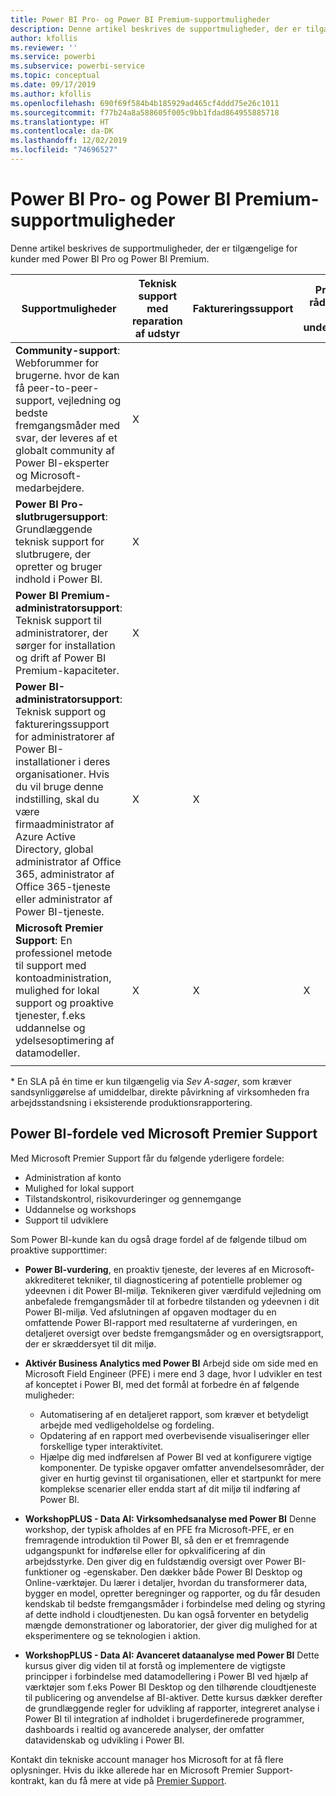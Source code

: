 ```yaml
---
title: Power BI Pro- og Power BI Premium-supportmuligheder
description: Denne artikel beskrives de supportmuligheder, der er tilgængelige for kunder med Power BI Pro og Power BI Premium.
author: kfollis
ms.reviewer: ''
ms.service: powerbi
ms.subservice: powerbi-service
ms.topic: conceptual
ms.date: 09/17/2019
ms.author: kfollis
ms.openlocfilehash: 690f69f584b4b185929ad465cf4ddd75e26c1011
ms.sourcegitcommit: f77b24a8a588605f005c9bb1fdad864955885718
ms.translationtype: HT
ms.contentlocale: da-DK
ms.lasthandoff: 12/02/2019
ms.locfileid: "74696527"
---
```

# <a name="power-bi-pro-and-power-bi-premium-support-options"></a>Power BI Pro- og Power BI Premium-supportmuligheder

Denne artikel beskrives de supportmuligheder, der er tilgængelige for kunder med Power BI Pro og Power BI Premium.

| **Supportmuligheder** | **Teknisk support med reparation af udstyr** | **Faktureringssupport** | **Proaktiv rådgivning og undervisning** | **Serviceniveau <br>(tid til første kontakt)** | **Supportkanal** |
| --- | --- | --- | --- | --- | --- |
| **Community-support**: Webforummer for brugerne. hvor de kan få peer-to-peer-support, vejledning og bedste fremgangsmåder med svar, der leveres af et globalt community af Power BI-eksperter og Microsoft-medarbejdere. | X |   |   | Ingen, support leveres på basis af bedste præstation. | [Power BI-community](https://community.powerbi.com) |
| **Power BI Pro-slutbrugersupport**: Grundlæggende teknisk support for slutbrugere, der opretter og bruger indhold i Power BI. | X |   |   | Én arbejdsdag. | [Power BI-supportwebsted](https://support.powerbi.com)  |
| **Power BI Premium-administratorsupport**: Teknisk support til administratorer, der sørger for installation og drift af Power BI Premium-kapaciteter. | X |   |   | Én arbejdsdag eller én time, afhængigt af sagens alvorsgrad.\* | [Power BI-supportwebsted](https://support.powerbi.com)<br>ELLER<br>[Microsoft 365 Administration](https://portal.office.com/adminportal)<br>ELLER<br> Telefon |
| **Power BI-administratorsupport**: Teknisk support og faktureringssupport for administratorer af Power BI-installationer i deres organisationer.  Hvis du vil bruge denne indstilling, skal du være firmaadministrator af Azure Active Directory, global administrator af Office 365, administrator af Office 365-tjeneste eller administrator af Power BI-tjeneste. | X | X |   | Én arbejdsdag eller én time, afhængigt af sagens alvorsgrad.\* | [Microsoft 365 Administration](https://portal.office.com/adminportal)<br>ELLER<br> Telefon |
| **Microsoft Premier Support**: En professionel metode til support med kontoadministration, mulighed for lokal support og proaktive tjenester, f.eks uddannelse og ydelsesoptimering af datamodeller. | X | X | X | Varierer afhængigt af tilbud og sagens alvorsgrad.\* | Teknisk Account Manager <br>ELLER<br> [Microsoft 365 Administration](https://portal.office.com/adminportal) |
| | | | | | |

\* En SLA på én time er kun tilgængelig via _Sev A-sager_, som kræver sandsynliggørelse af umiddelbar, direkte påvirkning af virksomheden fra arbejdsstandsning i eksisterende produktionsrapportering.

## <a name="power-bi-benefits-for-microsoft-premier-support"></a>Power BI-fordele ved Microsoft Premier Support

Med Microsoft Premier Support får du følgende yderligere fordele:

- Administration af konto
- Mulighed for lokal support
- Tilstandskontrol, risikovurderinger og gennemgange
- Uddannelse og workshops
- Support til udviklere

Som Power BI-kunde kan du også drage fordel af de følgende tilbud om proaktive supporttimer:

 - **Power BI-vurdering**, en proaktiv tjeneste, der leveres af en Microsoft-akkrediteret tekniker, til diagnosticering af potentielle problemer og ydeevnen i dit Power BI-miljø. Teknikeren giver værdifuld vejledning om anbefalede fremgangsmåder til at forbedre tilstanden og ydeevnen i dit Power BI-miljø. Ved afslutningen af opgaven modtager du en omfattende Power BI-rapport med resultaterne af vurderingen, en detaljeret oversigt over bedste fremgangsmåder og en oversigtsrapport, der er skræddersyet til dit miljø.

 - **Aktivér Business Analytics med Power BI** Arbejd side om side med en Microsoft Field Engineer (PFE) i mere end 3 dage, hvor I udvikler en test af konceptet i Power BI, med det formål at forbedre én af følgende muligheder:
    - Automatisering af en detaljeret rapport, som kræver et betydeligt arbejde med vedligeholdelse og fordeling.
    - Opdatering af en rapport med overbevisende visualiseringer eller forskellige typer interaktivitet. 
    - Hjælpe dig med indførelsen af Power BI ved at konfigurere vigtige komponenter. De typiske opgaver omfatter anvendelsesområder, der giver en hurtig gevinst til organisationen, eller et startpunkt for mere komplekse scenarier eller endda start af dit miljø til indføring af Power BI.

  - **WorkshopPLUS - Data AI: Virksomhedsanalyse med Power BI** Denne workshop, der typisk afholdes af en PFE fra Microsoft-PFE, er en fremragende introduktion til Power BI, så den er et fremragende udgangspunkt for indførelse eller for opkvalificering af din arbejdsstyrke.
Den giver dig en fuldstændig oversigt over Power BI-funktioner og -egenskaber. Den dækker både Power BI Desktop og Online-værktøjer. Du lærer i detaljer, hvordan du transformerer data, bygger en model, opretter beregninger og rapporter, og du får desuden kendskab til bedste fremgangsmåder i forbindelse med deling og styring af dette indhold i cloudtjenesten. Du kan også forventer en betydelig mængde demonstrationer og laboratorier, der giver dig mulighed for at eksperimentere og se teknologien i aktion.

  - **WorkshopPLUS - Data AI: Avanceret dataanalyse med Power BI** Dette kursus giver dig viden til at forstå og implementere de vigtigste principper i forbindelse med datamodellering i Power BI ved hjælp af værktøjer som f.eks Power BI Desktop og den tilhørende cloudtjeneste til publicering og anvendelse af BI-aktiver. Dette kursus dækker derefter de grundlæggende regler for udvikling af rapporter, integreret analyse i Power BI til integration af indholdet i brugerdefinerede programmer, dashboards i realtid og avancerede analyser, der omfatter datavidenskab og udvikling i Power BI.

Kontakt din tekniske account manager hos Microsoft for at få flere oplysninger. Hvis du ikke allerede har en Microsoft Premier Support-kontrakt, kan du få mere at vide på [Premier Support](https://support.microsoft.com/premier).
